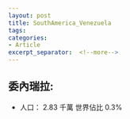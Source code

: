 ```yaml
---
layout: post
title: SouthAmerica_Venezuela
tags: 
categories:
- Article
excerpt_separator:  <!--more-->
---
```

## 委內瑞拉:
- 人口： 2.83 千萬 世界佔比 0.3%